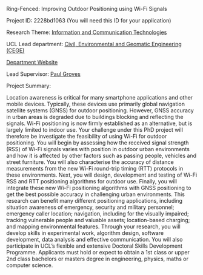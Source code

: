 Ring-Fenced: Improving Outdoor Positioning using Wi-Fi Signals

Project ID: 2228bd1063
(You will need this ID for your application)

Research Theme: [Information and Communication Technologies](../themes/information-and-communication-technologies.md)

UCL Lead department: [Civil, Environmental and Geomatic Engineering (CEGE)](../departments/civil-environmental-and-geomatic-engineering.md)

[Department Website](https://www.ucl.ac.uk/civil-environmental-geomatic-engineering)

Lead Supervisor: [Paul Groves](https://iris.ucl.ac.uk/iris/browse/profile?upi=PDGRO34)

Project Summary:

Location awareness is critical for many smartphone applications and other mobile devices. Typically, these devices use primarily global navigation satellite systems (GNSS) for outdoor positioning. However, GNSS accuracy in urban areas is degraded due to buildings blocking and reflecting the signals. Wi-Fi positioning is now firmly established as an alternative, but is largely limited to indoor use.
 Your challenge under this PhD project will therefore be investigate the feasibility of using Wi-Fi for outdoor positioning. You will begin by assessing how the received signal strength (RSS) of Wi-Fi signals varies with position in outdoor urban environments and how it is affected by other factors such as passing people, vehicles and street furniture. You will also characterise the accuracy of distance measurements from the new Wi-Fi round-trip timing (RTT) protocols in these environments. Next, you will design, development and testing of Wi-Fi RSS and RTT positioning algorithms for outdoor use. Finally, you will integrate these new Wi-Fi positioning algorithms with GNSS positioning to get the best possible accuracy in challenging urban environments.
 This research can benefit many different positioning applications, including situation awareness of emergency, security and military personnel; emergency caller location; navigation, including for the visually impaired; tracking vulnerable people and valuable assets; location-based charging; and mapping environmental features.
 Through your research, you will develop skills in experimental work, algorithm design, software development, data analysis and effective communication. You will also participate in UCL’s flexible and extensive Doctoral Skills Development Programme. Applicants must hold or expect to obtain a 1st class or upper 2nd class bachelors or masters degree in engineering, physics, maths or computer science.